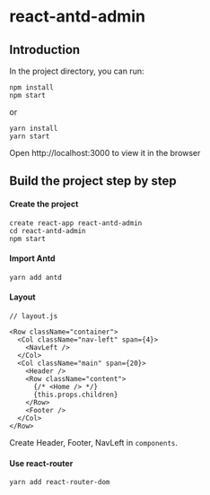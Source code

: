 # react-antd-admin


## Introduction


In the project directory, you can run:
```
npm install
npm start
```
or
```
yarn install
yarn start
```

Open http://localhost:3000 to view it in the browser

## Build the project step by step

#### Create the project

```
create react-app react-antd-admin
cd react-antd-admin
npm start
```

#### Import Antd
```
yarn add antd
```

#### Layout
```
// layout.js

<Row className="container">
  <Col className="nav-left" span={4}>
    <NavLeft />
  </Col>
  <Col className="main" span={20}>
    <Header />
    <Row className="content">
      {/* <Home /> */}
      {this.props.children}
    </Row>
    <Footer />
  </Col>
</Row>
```
Create Header, Footer, NavLeft in `components`.

#### Use react-router

```
yarn add react-router-dom
```
